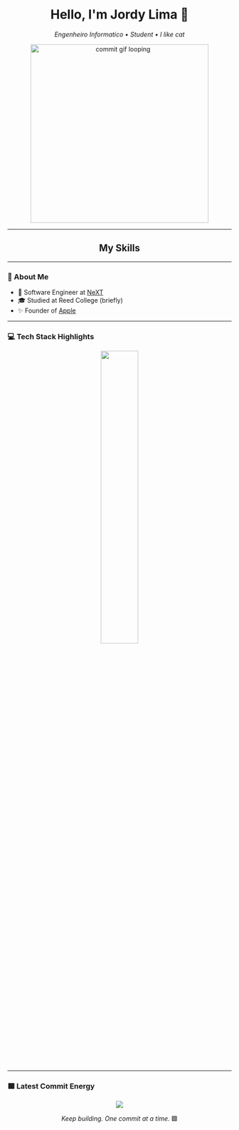 <h1 align="center">Hello, I'm Jordy Lima 👋</h1>

<p align="center">
  <em>Engenheiro Informatico • Student • I like cat</em>
</p>

<p align="center">
  <img src="https://media0.giphy.com/media/v1.Y2lkPTc5MGI3NjExcWR1bnh3OHNvbzA5ajU5bzNicWN5bnBsZXRxc2hmd2hyYzI0aDF1ZiZlcD12MV9pbnRlcm5hbF9naWZfYnlfaWQmY3Q9Zw/5edvYDFDX1AFpED0OP/giphy.gif" width="400px" alt="commit gif looping" />
</p>

---

<h2 align="center">
My Skills
</h2>


---

### 🧠 About Me

- 🔭 Software Engineer at [NeXT](https://en.wikipedia.org/wiki/NeXT)
- 🎓 Studied at Reed College (briefly)
- ✨ Founder of [Apple](https://www.apple.com/)

---

### 💻 Tech Stack Highlights

<p align="center">
  <img width="41%" src="https://github-readme-stats.vercel.app/api/top-langs/?username=jordy-j-l&layout=compact&hide_border=true&title_color=00ff99&text_color=ffffff&bg_color=0d1117" />
</p>

---

### 🟩 Latest Commit Energy

<p align="center">
<img src="https://github-readme-stats.vercel.app/api?username=jordy-j-l&show_icons=true&theme=github_dark&hide_border=true&title_color=00ff99&icon_color=00ff99&text_color=ffffff" />
</p>

<p align="center">
  <em>Keep building. One commit at a time.</em> 🟩
</p>

